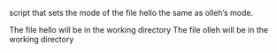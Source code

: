 script that sets the mode of the file hello the same as olleh’s mode.

The file hello will be in the working directory
The file olleh will be in the working directory

